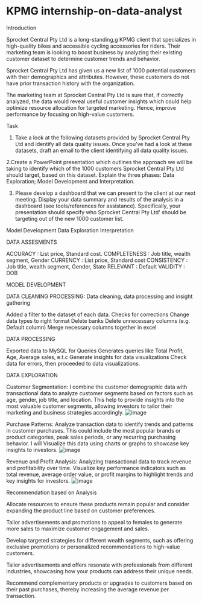 # KPMG internship-on-data-analyst

Introduction

Sprocket Central Pty Ltd is a long-standing,g KPMG client that specializes in high-quality bikes and accessible cycling accessories for riders. Their marketing team is looking to boost business by analyzing their existing customer dataset to determine customer trends and behavior.

Sprocket Central Pty Ltd has given us a new list of 1000 potential customers with their demographics and attributes. However, these customers do not have prior transaction history with the organization.

The marketing team at Sprocket Central Pty Ltd is sure that, if correctly analyzed, the data would reveal useful customer insights which could help optimize resource allocation for targeted marketing. Hence, improve performance by focusing on high-value customers.



Task

1. Take a look at the following datasets provided by Sprocket Central Pty Ltd and identify all data quality issues. Once you've had a look at these datasets, draft an email to the client identifying all data quality issues. 

2.Create a PowerPoint presentation which outlines the approach we will be taking to identify which of the 1000 customers Sprocket Central Pty Ltd should target, based on this dataset. Explain the three phases:  Data Exploration; Model Development and Interpretation.

3. Please develop a dashboard that we can present to the client at our next meeting. Display your data summary and results of the analysis in a dashboard (see tools/references for assistance). Specifically, your presentation should specify who Sprocket Central Pty Ltd' should be targeting out of the new 1000 customer list. 



Model Development
Data Exploration
Interpretation

DATA ASSESMENTS
  
ACCURACY : List price, Standard cost. 
COMPLETENESS : Job title, wealth segment, Gender
CURRENCY : List price, Standard cost
CONSISTENCY : Job title, wealth segment, Gender, State
RELEVANT : Default
VALIDITY : DOB

MODEL DEVELOPMENT

DATA CLEANING PROCESSING: Data cleaning, data processing and insight gathering


Added a filter to the dataset of each data.
Checks for corrections
Change data types to right format
Delete banks 
Delete unnecessary columns (e.g. Default column)
Merge necessary columns together in excel

DATA PROCESSING

Exported data to MySQL for Queries
Generates queries like Total Profit, Age, Average sales, e.t.c
Generate insights for data visualizations
Check data for errors, then proceeded to data visualizations.

DATA EXPLORATION

Customer Segmentation: 
I combine the customer demographic data with transactional data to analyze customer segments based on factors such as age, gender, job title, and location. This help to provide insights into the most valuable customer segments, allowing investors to tailor their marketing and business strategies accordingly.
![image](https://github.com/Remyproject/kpmginternship-on-data-analyst/assets/122668722/74df7743-da8e-4838-88f9-22c633e7d756)

Purchase Patterns:
Analyze transaction data to identify trends and patterns in customer purchases. This could include the most popular brands or product categories, peak sales periods, or any recurring purchasing behavior. I will Visualize this data using charts or graphs to showcase key insights to investors.
![image](https://github.com/Remyproject/kpmginternship-on-data-analyst/assets/122668722/cec36f17-e7d3-49fd-8b9c-986999a8d45f)

Revenue and Profit Analysis:
Analyzing transactional data to track revenue and profitability over time. Visualize key performance indicators such as total revenue, average order value, or profit margins to highlight trends and key insights for investors.
![image](https://github.com/Remyproject/kpmginternship-on-data-analyst/assets/122668722/f5d4f54e-2422-4a74-b183-66a515dd1f63)




Recommendation based on Analysis 

Allocate resources to ensure these products remain popular and consider expanding the product line based on customer preferences.

Tailor advertisements and promotions to appeal to females to generate more sales to maximize customer engagement and sales.

Develop targeted strategies for different wealth segments, such as offering exclusive promotions or personalized recommendations to high-value customers.

Tailor advertisements and offers resonate with professionals from different industries, showcasing how your products can address their unique needs.

Recommend complementary products or upgrades to customers based on their past purchases, thereby increasing the average revenue per transaction.



  
 


